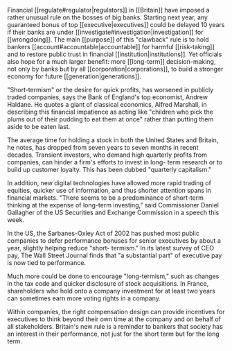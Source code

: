 Financial [[regulate#regulator|regulators]] in [[Britain]] have imposed a rather unusual rule on the bosses of big banks. Starting next year, any guaranteed bonus of top [[executive|executives]] could be delayed 10 years if their banks are under [[investigate#investigation|investigation]] for [[wrongdoing]]. The main [[purpose]] of this "clawback" rule is to hold bankers [[account#accountable|accountable]] for harmful [[risk-taking]] and to restore public trust in financial [[institution|institutions]]. Yet officials also hope for a much larger benefit: more [[long-term]] decision-making, not only by banks but by all [[corporation|corporations]], to build a stronger economy for future [[generation|generations]]. 

"Short-termism" or the desire for quick profits, has worsened in publicly traded companies, says the Bank of England's top economist, Andrew Haldane. He quotes a giant of classical economics, Alfred Marshall, in describing this financial impatience as acting like "children who pick the plums out of their pudding to eat them at once" rather than putting them aside to be eaten last. 

The average time for holding a stock in both the United States and Britain, he notes, has dropped from seven years to seven months in recent decades. Transient investors, who demand high quarterly profits from companies, can hinder a firm's efforts to invest in long- term research or to build up customer loyalty. This has been dubbed "quarterly capitalism." 

In addition, new digital technologies have allowed more rapid trading of equities, quicker use of information, and thus shorter attention spans in financial markets. "There seems to be a predominance of short-term thinking at the expense of long-term investing," said Commissioner Daniel Gallagher of the US Securities and Exchange Commission in a speech this week. 

In the US, the Sarbanes-Oxley Act of 2002 has pushed most public companies to defer performance bonuses for senior executives by about a year, slightly helping reduce "short- termism." In its latest survey of CEO pay, The Wall Street Journal finds that "a substantial part" of executive pay is now tied to performance. 

Much more could be done to encourage "long-termism," such as changes in the tax code and quicker disclosure of stock acquisitions. In France, shareholders who hold onto a company investment for at least two years can sometimes earn more voting rights in a company. 

Within companies, the right compensation design can provide incentives for executives to think beyond their own time at the company and on behalf of all stakeholders. Britain's new rule is a reminder to bankers that society has an interest in their performance, not just for the short term but for the long term.